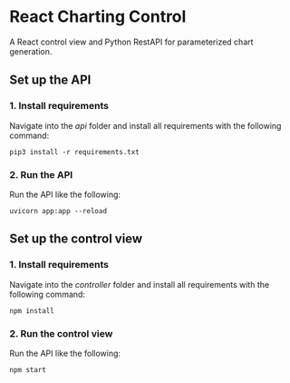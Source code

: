 # React Charting Control
A React control view and Python RestAPI for parameterized chart generation.

## Set up the API
### 1. Install requirements
Navigate into the *api* folder and install all requirements with the following command:
```
pip3 install -r requirements.txt
```
### 2. Run the API
Run the API like the following:
```
uvicorn app:app --reload
```

## Set up the control view
### 1. Install requirements
Navigate into the *controller* folder and install all requirements with the following command:
```
npm install
```
### 2. Run the control view
Run the API like the following:
```
npm start
```